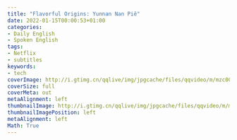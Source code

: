 ```yaml
---
title: "Flavorful Origins: Yunnan Nan Piê"
date: 2022-01-15T00:00:53+01:00
categories:
- Daily English
- Spoken English
tags:
- Netflix
- subtitles
keywords:
- tech
coverImage: http://i.gtimg.cn/qqlive/img/jpgcache/files/qqvideo/m/mzc00200cj25snv.jpg
coverSize: full
coverMeta: out
metaAlignment: left
thumbnailImage: http://i.gtimg.cn/qqlive/img/jpgcache/files/qqvideo/m/mzc00200cj25snv.jpg
thumbnailImagePosition: left
metaAlignment: left
Math: True
---
```


<!--more-->
